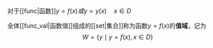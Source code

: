 对于[[func|函数]]$y=f(x)或y=y(x)\quad x\in D$

全体[[func_val|函数值]]组成的[[set|集合]]称为函数$y=f(x)$的**值域**，记为
$$W=\{y\mid y=f(x),x\in D\}$$
